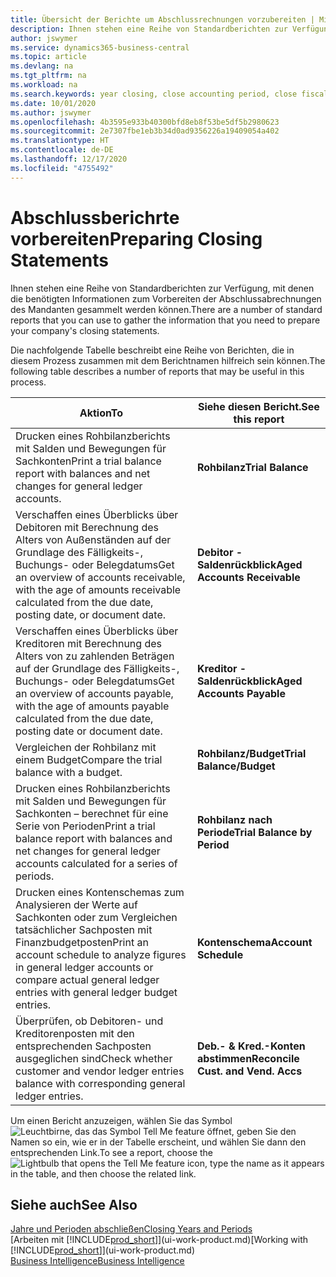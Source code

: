 ```yaml
---
title: Übersicht der Berichte um Abschlussrechnungen vorzubereiten | Microsoft Docs
description: Ihnen stehen eine Reihe von Standardberichten zur Verfügung, mit denen die benötigten Informationen zum Vorbereiten der Abschlussabrechnungen des Mandanten gesammelt werden können.
author: jswymer
ms.service: dynamics365-business-central
ms.topic: article
ms.devlang: na
ms.tgt_pltfrm: na
ms.workload: na
ms.search.keywords: year closing, close accounting period, close fiscal year, aging, creditor payments, vendor payments, assets, liabilities, equity, analysis, reporting, financial report, business intelligence, BI, Power Bi, KPI
ms.date: 10/01/2020
ms.author: jswymer
ms.openlocfilehash: 4b3595e933b40300bfd8eb8f53be5df5b2980623
ms.sourcegitcommit: 2e7307fbe1eb3b34d0ad9356226a19409054a402
ms.translationtype: HT
ms.contentlocale: de-DE
ms.lasthandoff: 12/17/2020
ms.locfileid: "4755492"
---
```

# <a name="preparing-closing-statements"></a><span data-ttu-id="5e169-103">Abschlussberichrte vorbereiten</span><span class="sxs-lookup"><span data-stu-id="5e169-103">Preparing Closing Statements</span></span>
<span data-ttu-id="5e169-104">Ihnen stehen eine Reihe von Standardberichten zur Verfügung, mit denen die benötigten Informationen zum Vorbereiten der Abschlussabrechnungen des Mandanten gesammelt werden können.</span><span class="sxs-lookup"><span data-stu-id="5e169-104">There are a number of standard reports that you can use to gather the information that you need to prepare your company's closing statements.</span></span>

<span data-ttu-id="5e169-105">Die nachfolgende Tabelle beschreibt eine Reihe von Berichten, die in diesem Prozess zusammen mit dem Berichtnamen hilfreich sein können.</span><span class="sxs-lookup"><span data-stu-id="5e169-105">The following table describes a number of reports that may be useful in this process.</span></span>  

| <span data-ttu-id="5e169-106">Aktion</span><span class="sxs-lookup"><span data-stu-id="5e169-106">To</span></span> | <span data-ttu-id="5e169-107">Siehe diesen Bericht.</span><span class="sxs-lookup"><span data-stu-id="5e169-107">See this report</span></span> |
| --- | --- |
| <span data-ttu-id="5e169-108">Drucken eines Rohbilanzberichts mit Salden und Bewegungen für Sachkonten</span><span class="sxs-lookup"><span data-stu-id="5e169-108">Print a trial balance report with balances and net changes for general ledger accounts.</span></span> |<span data-ttu-id="5e169-109">**Rohbilanz**</span><span class="sxs-lookup"><span data-stu-id="5e169-109">**Trial Balance**</span></span> |
| <span data-ttu-id="5e169-110">Verschaffen eines Überblicks über Debitoren mit Berechnung des Alters von Außenständen auf der Grundlage des Fälligkeits-, Buchungs- oder Belegdatums</span><span class="sxs-lookup"><span data-stu-id="5e169-110">Get an overview of accounts receivable, with the age of amounts receivable calculated from the due date, posting date, or document date.</span></span> |<span data-ttu-id="5e169-111">**Debitor - Saldenrückblick**</span><span class="sxs-lookup"><span data-stu-id="5e169-111">**Aged Accounts Receivable**</span></span> |
| <span data-ttu-id="5e169-112">Verschaffen eines Überblicks über Kreditoren mit Berechnung des Alters von zu zahlenden Beträgen auf der Grundlage des Fälligkeits-, Buchungs- oder Belegdatums</span><span class="sxs-lookup"><span data-stu-id="5e169-112">Get an overview of accounts payable, with the age of amounts payable calculated from the due date, posting date or document date.</span></span> |<span data-ttu-id="5e169-113">**Kreditor - Saldenrückblick**</span><span class="sxs-lookup"><span data-stu-id="5e169-113">**Aged Accounts Payable**</span></span> |
| <span data-ttu-id="5e169-114">Vergleichen der Rohbilanz mit einem Budget</span><span class="sxs-lookup"><span data-stu-id="5e169-114">Compare the trial balance with a budget.</span></span> |<span data-ttu-id="5e169-115">**Rohbilanz/Budget**</span><span class="sxs-lookup"><span data-stu-id="5e169-115">**Trial Balance/Budget**</span></span> |
| <span data-ttu-id="5e169-116">Drucken eines Rohbilanzberichts mit Salden und Bewegungen für Sachkonten – berechnet für eine Serie von Perioden</span><span class="sxs-lookup"><span data-stu-id="5e169-116">Print a trial balance report with balances and net changes for general ledger accounts calculated for a series of periods.</span></span> |<span data-ttu-id="5e169-117">**Rohbilanz nach Periode**</span><span class="sxs-lookup"><span data-stu-id="5e169-117">**Trial Balance by Period**</span></span> |
| <span data-ttu-id="5e169-118">Drucken eines Kontenschemas zum Analysieren der Werte auf Sachkonten oder zum Vergleichen tatsächlicher Sachposten mit Finanzbudgetposten</span><span class="sxs-lookup"><span data-stu-id="5e169-118">Print an account schedule to analyze figures in general ledger accounts or compare actual general ledger entries with general ledger budget entries.</span></span> |<span data-ttu-id="5e169-119">**Kontenschema**</span><span class="sxs-lookup"><span data-stu-id="5e169-119">**Account Schedule**</span></span> |
| <span data-ttu-id="5e169-120">Überprüfen, ob Debitoren- und Kreditorenposten mit den entsprechenden Sachposten ausgeglichen sind</span><span class="sxs-lookup"><span data-stu-id="5e169-120">Check whether customer and vendor ledger entries balance with corresponding general ledger entries.</span></span> |<span data-ttu-id="5e169-121">**Deb.- & Kred.-Konten abstimmen**</span><span class="sxs-lookup"><span data-stu-id="5e169-121">**Reconcile Cust. and Vend. Accs**</span></span> |

<span data-ttu-id="5e169-122">Um einen Bericht anzuzeigen, wählen Sie das Symbol ![Leuchtbirne, das das Symbol Tell Me feature](media/ui-search/search_small.png "Was möchten Sie tun?") öffnet, geben Sie den Namen so ein, wie er in der Tabelle erscheint, und wählen Sie dann den entsprechenden Link.</span><span class="sxs-lookup"><span data-stu-id="5e169-122">To see a report, choose the ![Lightbulb that opens the Tell Me feature](media/ui-search/search_small.png "Tell me what you want to do") icon, type the name as it appears in the table, and then choose the related link.</span></span>

## <a name="see-also"></a><span data-ttu-id="5e169-123">Siehe auch</span><span class="sxs-lookup"><span data-stu-id="5e169-123">See Also</span></span>
[<span data-ttu-id="5e169-124">Jahre und Perioden abschließen</span><span class="sxs-lookup"><span data-stu-id="5e169-124">Closing Years and Periods</span></span>](year-close-years-periods.md)  
<span data-ttu-id="5e169-125">[Arbeiten mit [!INCLUDE[prod_short](includes/prod_short.md)]](ui-work-product.md)</span><span class="sxs-lookup"><span data-stu-id="5e169-125">[Working with [!INCLUDE[prod_short](includes/prod_short.md)]](ui-work-product.md)</span></span>  
[<span data-ttu-id="5e169-126">Business Intelligence</span><span class="sxs-lookup"><span data-stu-id="5e169-126">Business Intelligence</span></span>](bi.md)
